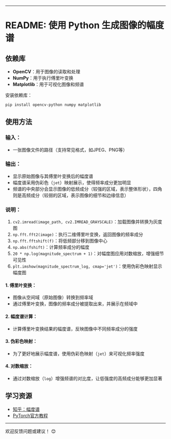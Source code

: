 
---

# README: 使用 Python 生成图像的幅度谱

## 依赖库

- **OpenCV**：用于图像的读取和处理
- **NumPy**：用于执行傅里叶变换
- **Matplotlib**：用于可视化图像和频谱

安装依赖库：

```bash
pip install opencv-python numpy matplotlib
```

## 使用方法

### 输入：
   - 一张图像文件的路径（支持常见格式，如JPEG、PNG等）
   
### 输出：
   - 显示原始图像与其傅里叶变换后的幅度谱
   - 幅度谱采用伪彩色（`jet`）映射展示，使得频率成分更加明显
   - 频谱的中央部分会显示图像的低频成分（较强的区域，表示整体形状），四角则是高频成分（较弱的区域，表示图像的细节和边缘信息）

### 说明：
1. `cv2.imread(image_path, cv2.IMREAD_GRAYSCALE)`：加载图像并转换为灰度图
2. `np.fft.fft2(image)`：执行二维傅里叶变换，返回图像的频率成分
3. `np.fft.fftshift(f)`：将低频部分移到图像中心
4. `np.abs(fshift)`：计算频率成分的幅度
5. `20 * np.log(magnitude_spectrum + 1)`：对幅度图应用对数缩放，增强细节可见性
6. `plt.imshow(magnitude_spectrum_log, cmap='jet')`：使用伪彩色映射显示幅度图

#### 1. **傅里叶变换**：
   - 图像从空间域（原始图像）转换到频率域
   - 通过傅里叶变换，图像的频率成分被提取出来，并展示在频域中
   
#### 2. **幅度谱计算**：
   - 计算傅里叶变换结果的幅度谱，反映图像中不同频率成分的强度
   
#### 3. **伪彩色映射**：
   - 为了更好地展示幅度谱，使用伪彩色映射（`jet`）来可视化频率强度

#### 4. **对数缩放**：
   - 通过对数缩放（`log`）增强频谱的对比度，让低强度的高频成分能够更加显著

## 学习资源

- [知乎：幅度谱](https://zhuanlan.zhihu.com/p/632149690)
- [PyTorch官方教程](https://pytorch.org/tutorials/)
---

欢迎反馈问题或建议！ 😊

